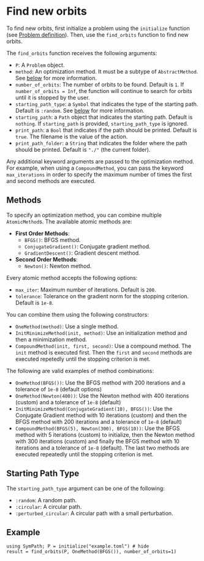 # Find new orbits

To find new orbits, first initialize a problem using the `initialize` function (see [Problem definition](problem_definition.md)). Then, use the `find_orbits` function to find new orbits. 

The `find_orbits` function receives the following arguments:
- `P`: A `Problem` object.
- `method`: An optimization method. It must be a subtype of `AbstractMethod`. See [below](#methods) for more information.
- `number_of_orbits`: The number of orbits to be found. Default is `1`. If `number_of_orbits = Inf`, the function will continue to search for orbits until it is stopped by the user.
-  `starting_path_type`: a `Symbol` that indicates the type of the starting path. Default is `:random`. See [below](#starting-path-type) for more information.
- `starting_path`: a `Path` object that indicates the starting path. Default is `nothing`. If `starting_path` is provided, `starting_path_type` is ignored.
- `print_path`: a `Bool` that indicates if the path should be printed. Default is `true`. The filename is the value of the action.
- `print_path_folder`: a `String` that indicates the folder where the path should be printed. Default is `"./"` (the current folder).

Any additional keyword arguments are passed to the optimization method.
For example, when using a `CompoundMethod`, you can pass the keyword `max_iterations` in order to specify the maximum number of times the first and second methods are executed.

## Methods

To specify an optimization method, you can combine multiple `AtomicMethod`s. The available atomic methods are:
- **First Order Methods**: 
    - `BFGS()`: BFGS method.
    - `ConjugateGradient()`: Conjugate gradient method.
    - `GradientDescent()`: Gradient descent method.
- **Second Order Methods**:
    - `Newton()`: Newton method.    

Every atomic method accepts the following options:
- `max_iter`: Maximum number of iterations. Default is `200`.
- `tolerance`: Tolerance on the gradient norm for the stopping criterion. Default is `1e-8`.


You can combine them using the following constructors:
- `OneMethod(method)`: Use a single method.
- `InitMinimizeMethod(init, method)`: Use an initialization method and then a minimization method.
- `CompoundMethod(init, first, second)`: Use a compound method. The `init` method is executed first. Then the `first` and `second` methods are executed repetedly until the stopping criterion is met.

The following are valid examples of method combinations:
- `OneMethod(BFGS())`: Use the BFGS method with 200 iterations and a tolerance of `1e-8` (default options)
- `OneMethod(Newton(400))`: Use the Newton method with 400 iterations (custom) and a tolerance of `1e-8` (default)
- `InitMinimizeMethod(ConjugateGradient(10), BFGS())`: Use the Conjugate Gradient method with 10 iterations (custom) and then the BFGS method with 200 iterations and a tolerance of `1e-8` (default)
- `CompoundMethod(BFGS(5), Newton(300), BFGS(10))`: Use the BFGS method with 5 iterations (custom) to initialize, then the Newton method with 300 iterations (custom) and finally the BFGS method with 10 iterations and a tolerance of `1e-8` (default). The last two methods are executed repeatedly until the stopping criterion is met.

## Starting Path Type

The `starting_path_type` argument can be one of the following:
- `:random`: A random path.
- `:circular`: A circular path.
- `:perturbed_circular`: A circular path with a small perturbation.

## Example

```@repl
using SymPath; P = initialize("example.toml") # hide
result = find_orbits(P, OneMethod(BFGS()), number_of_orbits=1)
```

